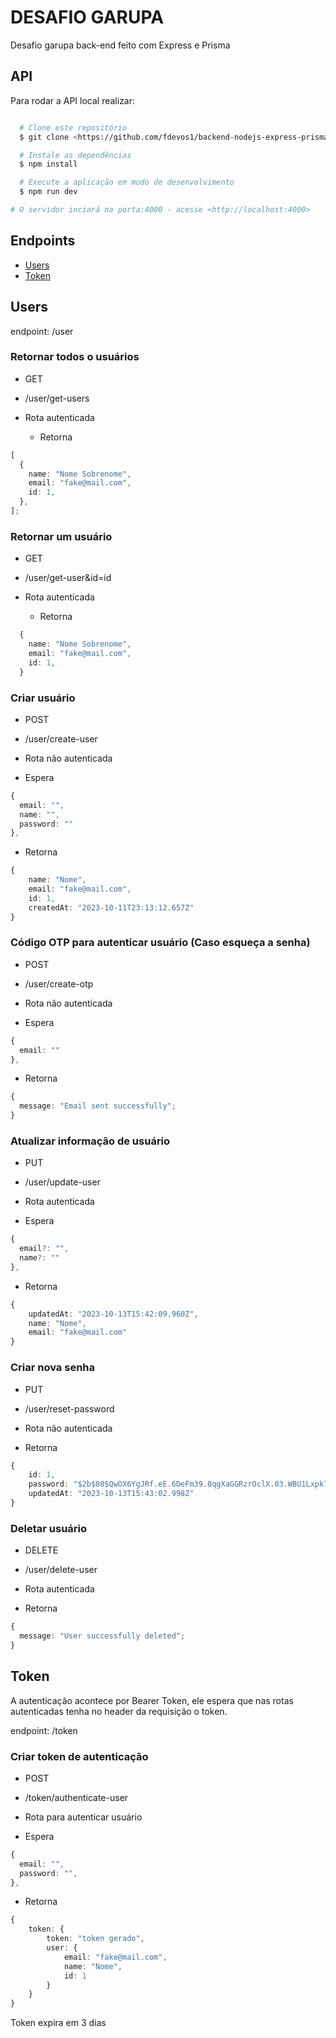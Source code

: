 # DESAFIO GARUPA

Desafio garupa back-end feito com Express e Prisma

## API

Para rodar a API local realizar:

```bash

  # Clone este repositório
  $ git clone <https://github.com/fdevos1/backend-nodejs-express-prisma.git>

  # Instale as dependências
  $ npm install

  # Execute a aplicação em modo de desenvolvimento
  $ npm run dev

# O servidor inciará na porta:4000 - acesse <http://localhost:4000>

```

## Endpoints

<!--ts-->

- [Users](#users)
- [Token](#Token)
<!--te-->

## Users

endpoint: /user

### Retornar todos o usuários

- GET
- /user/get-users
- Rota autenticada

  - Retorna

```ts
[
  {
    name: "Nome Sobrenome",
    email: "fake@mail.com",
    id: 1,
  },
];
```

### Retornar um usuário

- GET
- /user/get-user&id=id
- Rota autenticada

  - Retorna

```ts
  {
    name: "Nome Sobrenome",
    email: "fake@mail.com",
    id: 1,
  }
```

### Criar usuário

- POST
- /user/create-user
- Rota não autenticada

- Espera

```ts
{
  email: "",
  name: "",
  password: ""
},

```

- Retorna

```ts
{
	name: "Nome",
	email: "fake@mail.com",
	id: 1,
	createdAt: "2023-10-11T23:13:12.657Z"
}
```

### Código OTP para autenticar usuário (Caso esqueça a senha)

- POST
- /user/create-otp
- Rota não autenticada

- Espera

```ts
{
  email: ""
},

```

- Retorna

```ts
{
  message: "Email sent successfully";
}
```

### Atualizar informação de usuário

- PUT
- /user/update-user
- Rota autenticada

- Espera

```ts
{
  email?: "",
  name?: ""
},

```

- Retorna

```ts
{
	updatedAt: "2023-10-13T15:42:09.960Z",
	name: "Nome",
	email: "fake@mail.com"
}

```

### Criar nova senha

- PUT
- /user/reset-password
- Rota não autenticada

- Retorna

```ts
{
	id: 1,
	password: "$2b$08$QwOX6YgJRf.eE.6DeFm39.8qgXaGGRzrOclX.03.WBU1Lxpk7iJ9W",
	updatedAt: "2023-10-13T15:43:02.998Z"
}

```

### Deletar usuário

- DELETE
- /user/delete-user
- Rota autenticada

- Retorna

```ts
{
  message: "User successfully deleted";
}
```

## Token

A autenticação acontece por Bearer Token, ele espera que nas rotas autenticadas tenha no header da requisição o token.

endpoint: /token

### Criar token de autenticação

- POST
- /token/authenticate-user
- Rota para autenticar usuário

- Espera

```ts
{
  email: "",
  password: "",
},

```

- Retorna

```ts
{
	token: {
		token: "token gerado",
		user: {
			email: "fake@mail.com",
			name: "Nome",
			id: 1
		}
	}
}
```

Token expira em 3 dias
